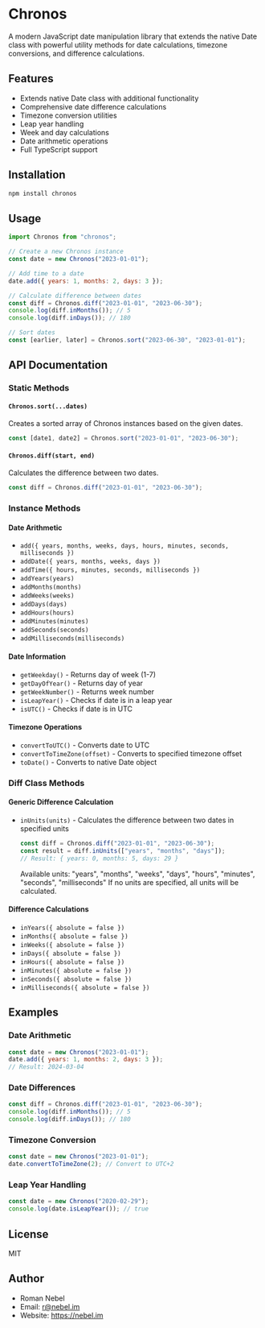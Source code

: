 # Chronos

A modern JavaScript date manipulation library that extends the native Date class with powerful utility methods for date calculations, timezone conversions, and difference calculations.

## Features

- Extends native Date class with additional functionality
- Comprehensive date difference calculations
- Timezone conversion utilities
- Leap year handling
- Week and day calculations
- Date arithmetic operations
- Full TypeScript support

## Installation

```bash
npm install chronos
```

## Usage

```javascript
import Chronos from "chronos";

// Create a new Chronos instance
const date = new Chronos("2023-01-01");

// Add time to a date
date.add({ years: 1, months: 2, days: 3 });

// Calculate difference between dates
const diff = Chronos.diff("2023-01-01", "2023-06-30");
console.log(diff.inMonths()); // 5
console.log(diff.inDays()); // 180

// Sort dates
const [earlier, later] = Chronos.sort("2023-06-30", "2023-01-01");
```

## API Documentation

### Static Methods

#### `Chronos.sort(...dates)`

Creates a sorted array of Chronos instances based on the given dates.

```javascript
const [date1, date2] = Chronos.sort("2023-01-01", "2023-06-30");
```

#### `Chronos.diff(start, end)`

Calculates the difference between two dates.

```javascript
const diff = Chronos.diff("2023-01-01", "2023-06-30");
```

### Instance Methods

#### Date Arithmetic

- `add({ years, months, weeks, days, hours, minutes, seconds, milliseconds })`
- `addDate({ years, months, weeks, days })`
- `addTime({ hours, minutes, seconds, milliseconds })`
- `addYears(years)`
- `addMonths(months)`
- `addWeeks(weeks)`
- `addDays(days)`
- `addHours(hours)`
- `addMinutes(minutes)`
- `addSeconds(seconds)`
- `addMilliseconds(milliseconds)`

#### Date Information

- `getWeekday()` - Returns day of week (1-7)
- `getDayOfYear()` - Returns day of year
- `getWeekNumber()` - Returns week number
- `isLeapYear()` - Checks if date is in a leap year
- `isUTC()` - Checks if date is in UTC

#### Timezone Operations

- `convertToUTC()` - Converts date to UTC
- `convertToTimeZone(offset)` - Converts to specified timezone offset
- `toDate()` - Converts to native Date object

### Diff Class Methods

#### Generic Difference Calculation

- `inUnits(units)` - Calculates the difference between two dates in specified units
  ```javascript
  const diff = Chronos.diff("2023-01-01", "2023-06-30");
  const result = diff.inUnits(["years", "months", "days"]);
  // Result: { years: 0, months: 5, days: 29 }
  ```
  Available units: "years", "months", "weeks", "days", "hours", "minutes", "seconds", "milliseconds"
  If no units are specified, all units will be calculated.

#### Difference Calculations

- `inYears({ absolute = false })`
- `inMonths({ absolute = false })`
- `inWeeks({ absolute = false })`
- `inDays({ absolute = false })`
- `inHours({ absolute = false })`
- `inMinutes({ absolute = false })`
- `inSeconds({ absolute = false })`
- `inMilliseconds({ absolute = false })`

## Examples

### Date Arithmetic

```javascript
const date = new Chronos("2023-01-01");
date.add({ years: 1, months: 2, days: 3 });
// Result: 2024-03-04
```

### Date Differences

```javascript
const diff = Chronos.diff("2023-01-01", "2023-06-30");
console.log(diff.inMonths()); // 5
console.log(diff.inDays()); // 180
```

### Timezone Conversion

```javascript
const date = new Chronos("2023-01-01");
date.convertToTimeZone(2); // Convert to UTC+2
```

### Leap Year Handling

```javascript
const date = new Chronos("2020-02-29");
console.log(date.isLeapYear()); // true
```

## License

MIT

## Author

- Roman Nebel
- Email: r@nebel.im
- Website: https://nebel.im

